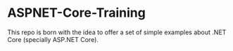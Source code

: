 # ASPNET-Core-Training

This repo is born with the idea to offer a set of simple examples about .NET Core (specially ASP.NET Core).

